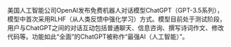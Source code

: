 美国人工智能公司OpenAI发布免费机器人对话模型ChatGPT（GPT-3.5系列），模型中首次采用RLHF（从人类反馈中强化学习）方式。模型目前处于测试阶段，用户与ChatGPT之间的对话互动包括普通聊天、信息咨询、撰写诗词作文、修改代码等。功能如此“全面”的ChatGPT被称作“最强AI（人工智能）”。
